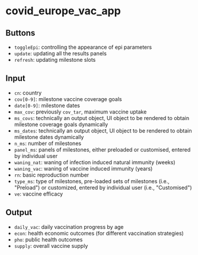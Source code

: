 
# covid_europe_vac_app
## Buttons
- `toggleEpi`: controlling the appearance of epi parameters
- `update`: updating all the results panels
- `refresh`: updating milestone slots

## Input
- `cn`: country
- `cov[0-9]`: milestone vaccine coverage goals
- `date[0-9]`: milestone dates
- `max_cov`: previously `cov_tar`, maximum vaccine uptake
- `ms_covs`: technically an output object, UI object to be rendered to obtain milestone coverage goals dynamically
- `ms_dates`: technically an output object, UI object to be rendered to obtain milestone dates dynamically
- `n_ms`: number of milestones
- `panel_ms`: panels of milestones, either preloaded or customised, entered by individual user
- `waning_nat`: waning of infection induced natural immunity (weeks)
- `waning_vac`: waning of vaccine induced immunity (years)
- `rn`: basic reproduction number
- `type_ms`: type of milestones, pre-loaded sets of milestones (i.e., "Preload") or customized, entered by individual user (i.e., "Customised")
- `ve`: vaccine efficacy



## Output
- `daily_vac`: daily vaccination progress by age
- `econ`: health economic outcomes (for different vaccination strategies) 
- `pho`: public health outcomes
- `supply`: overall vaccine supply